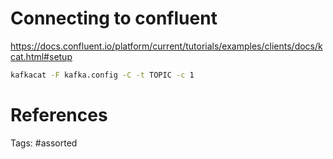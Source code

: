 # Connecting to confluent
https://docs.confluent.io/platform/current/tutorials/examples/clients/docs/kcat.html#setup
```bash
kafkacat -F kafka.config -C -t TOPIC -c 1
```

# References

Tags:
    #assorted

